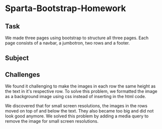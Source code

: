 # Sparta-Bootstrap-Homework

## Task
We made three pages using bootstrap to structure all three pages. Each page consists of a navbar, a jumbotron, two rows and a footer.

## Subject

## Challenges
We found it challenging to make the images in each row the same height as the text in it's respective row. To solve this problem, we formatted the image as a background image using css instead of inserting in the html code. 

We discovered that for small screen resolutions, the images in the rows moved on top of and below the text. They also became too big and did not look good anymore. We solved this problem by adding a media query to remove the image for small screen resolutions.